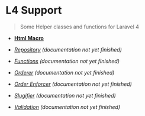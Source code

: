 L4 Support
==========

> Some Helper classes and functions for Laravel 4

- __[Html Macro](docs/html.md)__
- _[Repository](docs/repository.md) (documentation not yet finished)_
- _[Functions](docs/functions.md) (documentation not yet finished)_

- _[Orderer](docs/orderer.md) (documentation not yet finished)_
- _[Order Enforcer](docs/order-enforcer.md) (documentation not yet finished)_
- _[Slugifier](docs/slugifier.md) (documentation not yet finished)_
- _[Validation](docs/validation.md) (documentation not yet finished)_
